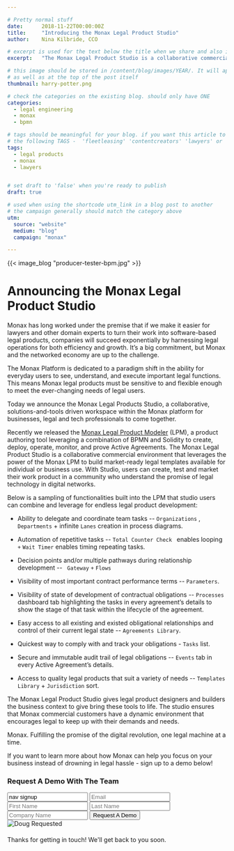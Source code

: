 ```yaml
---

# Pretty normal stuff
date:      2018-11-22T00:00:00Z
title:     "Introducing the Monax Legal Product Studio"
author:    Nina Kilbride, CCO

# excerpt is used for the text below the title when we share and also is the summary of the post on https://monax.io/blog
excerpt:   "The Monax Legal Product Studio is a collaborative commercial environment that leverages the power of the Monax LPM to build market-ready legal templates."

# this image should be stored in /content/blog/images/YEAR/. It will appear as a thumbnail on any listings,
# as well as at the top of the post itself
thumbnail: harry-potter.png

# check the categories on the existing blog. should only have ONE
categories:
  - legal engineering
  - monax
  - bpmn

# tags should be meaningful for your blog. if you want this article to show on a 'use case' page, you can use
# the following TAGS -  'fleetleasing' 'contentcreators' 'lawyers' or 'corporate'
tags:
  - legal products
  - monax
  - lawyers


# set draft to 'false' when you're ready to publish
draft: true

# used when using the shortcode utm_link in a blog post to another
# the campaign generally should match the category above
utm:
  source: "website"
  medium: "blog"
  campaign: "monax"

---
```


<!-- In general the filename below should match thumbnail category above -->
{{< image_blog "producer-tester-bpm.jpg" >}}


# Announcing the Monax Legal Product Studio

Monax has long worked under the premise that if we make it easier for lawyers and other domain experts to turn their work into software-based legal products, companies will succeed exponentially by harnessing legal operations for both efficiency and growth. It’s a big commitment, but Monax and the networked economy are up to the challenge.

The Monax Platform is dedicated to a paradigm shift in the ability for everyday users to see, understand, and execute important legal functions. This means Monax legal products must be sensitive to and flexible enough to meet the ever-changing needs of legal users.

Today we announce the Monax Legal Products Studio, a collaborative, solutions-and-tools driven workspace within the Monax platform for businesses, legal and tech professionals to come together.

Recently we released the [Monax Legal Product Modeler](https://monax.io/blog/2018/09/25/introducing-the-monax-bpmn-engine---the-powerhouse-for-legal-products./) (LPM), a  product authoring tool leveraging a combination of BPMN and Solidity to create, deploy, operate, monitor, and prove Active Agreements. The Monax Legal Product Studio is a collaborative commercial environment that leverages the power of the Monax LPM to build market-ready legal templates available for individual or business use. With Studio, users can create, test and market their work product in a community who understand the promise of legal technology in digital networks.

Below is a sampling of functionalities built into the LPM that studio users can combine and leverage for endless legal product development:

- Ability to delegate and coordinate team tasks -- `Organizations` , `Departments` + infinite `Lanes` creation in process diagrams.

- Automation of repetitive tasks -- `Total Counter Check ` enables looping `+`  `Wait Timer` enables timing repeating tasks.

- Decision points and/or multiple pathways during relationship development -- ` Gateway` `+`  `Flows`

- Visibility of most important contract performance terms -- `Parameters`.

- Visibility of state of development of contractual obligations -- `Processes` dashboard tab highlighting the tasks in every agreement’s details to show the stage of that task within the lifecycle of the agreement.

- Easy access to all existing and existed obligational relationships and control of their current legal state -- `Agreements Library`.

- Quickest way to comply with and track your obligations - `Tasks` list.

- Secure and immutable audit trail of legal obligations -- `Events` tab in every Active Agreement’s details.

- Access to quality legal products that suit a variety of needs -- `Templates Library` + `Jurisdiction` sort.

The Monax Legal Product Studio gives legal product designers and builders the business context to give bring these tools to life. The studio ensures that Monax commercial customers have a dynamic environment that encourages legal to keep up with their demands and needs.

Monax. Fulfilling the promise of the digital revolution, one legal machine at a time.

If you want to learn more about how Monax can help you focus on your business instead of drowning in legal hassle - sign up to a demo below!

<form id="nav-signup" class="form">
  <div class="underline-sm padding-bottom-sm">
    <h3>Request A Demo With The Team</h3>
  </div>
  <div class="form-fields">
    <input type="text" name="source" value="nav signup" class="hidden">
    <input type="text" placeholder="Email" name="email" class="field-email">
    <input type="text" placeholder="First Name" name="firstName" class="field-fname">
    <input type="text" placeholder="Last Name" name="lastName" class="field-lname">
    <input type="text" placeholder="Company Name" name="company" class="field-company">
    <button type="submit" value="Submit" class="btn btn-xl field-submit">
      <span>Request A Demo</span>
    </button>
  </div>
  <div class="success-message-container"> <!-- must be directly after form -->
    <div class="success-message">
      <img class="success-doug-img" src="/img/assets/doug/doug_lo.png" alt="Doug">
      <span class="success-text">Requested <i class="fa fa-check"></i></span>
    </div>
    <p class="success-info" style="margin-top: 20px;">Thanks for getting in touch! We'll get back to you soon.</p>
  </div>
</form>
